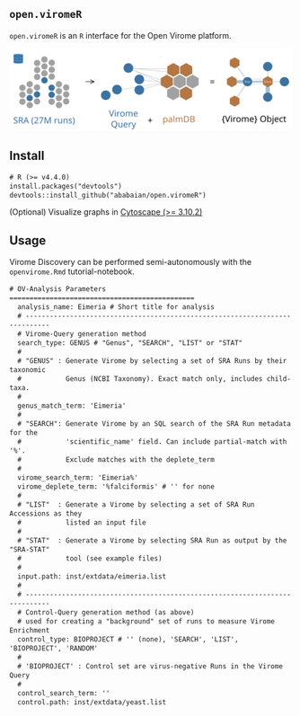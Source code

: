 ## `open.viromeR` 

`open.viromeR` is an `R` interface for the Open Virome platform.

![Open Virome Overview](inst/extdata/img/openvirome.png)

## Install

```
# R (>= v4.4.0)
install.packages("devtools")
devtools::install_github("ababaian/open.viromeR")
```

(Optional) Visualize graphs in [Cytoscape (>= 3.10.2)](https://cytoscape.org/)

## Usage

Virome Discovery can be performed semi-autonomously with the `openvirome.Rmd` tutorial-notebook.

```
# OV-Analysis Parameters ==============================================
  analysis_name: Eimeria # Short title for analysis
  # ----------------------------------------------------------------------------
  # Virome-Query generation method
  search_type: GENUS # "Genus", "SEARCH", "LIST" or "STAT"                   
  #
  # "GENUS" : Generate Virome by selecting a set of SRA Runs by their taxonomic
  #           Genus (NCBI Taxonomy). Exact match only, includes child-taxa.
  #
  genus_match_term: 'Eimeria'
  #
  # "SEARCH": Generate Virome by an SQL search of the SRA Run metadata for the 
  #           'scientific_name' field. Can include partial-match with '%'.
  #           Exclude matches with the deplete_term
  #
  virome_search_term: 'Eimeria%'
  virome_deplete_term: '%falciformis' # '' for none
  #
  # "LIST"  : Generate a Virome by selecting a set of SRA Run Accessions as they 
  #           listed an input file
  #
  # "STAT"  : Generate a Virome by selecting SRA Run as output by the "SRA-STAT"
  #           tool (see example files)
  #
  input.path: inst/extdata/eimeria.list
  #
  # ----------------------------------------------------------------------------
  # Control-Query generation method (as above)
  # used for creating a "background" set of runs to measure Virome Enrichment
  control_type: BIOPROJECT # '' (none), 'SEARCH', 'LIST', 'BIOPROJECT', 'RANDOM'
  #
  # 'BIOPROJECT' : Control set are virus-negative Runs in the Virome Query
  #
  control_search_term: ''
  control.path: inst/extdata/yeast.list
  ```

